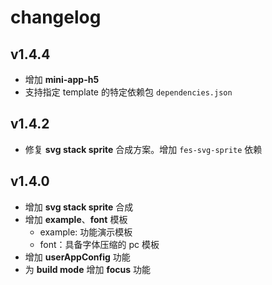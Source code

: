 # changelog

## v1.4.4

- 增加 **mini-app-h5**
- 支持指定 template 的特定依赖包 `dependencies.json`

## v1.4.2
- 修复 **svg stack sprite** 合成方案。增加 `fes-svg-sprite` 依赖

## v1.4.0
- 增加 **svg stack sprite** 合成
- 增加 **example**、**font** 模板
  -  example: 功能演示模板
  -  font：具备字体压缩的 pc 模板
- 增加 **userAppConfig** 功能
- 为 **build mode** 增加 **focus** 功能
